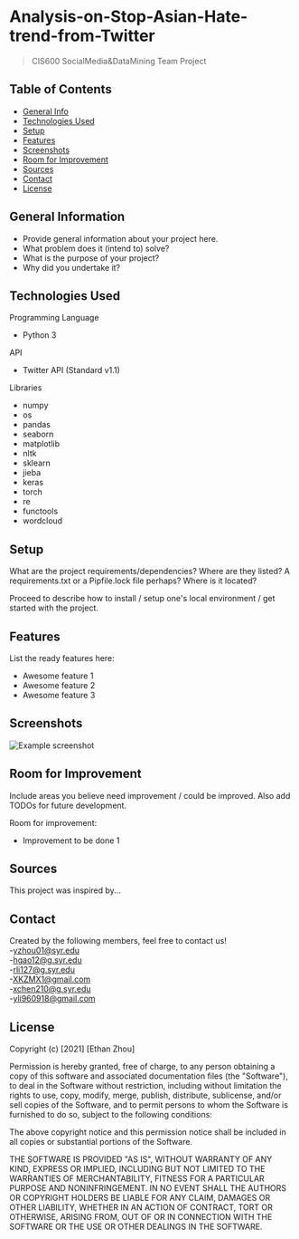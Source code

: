 # Analysis-on-Stop-Asian-Hate-trend-from-Twitter
> CIS600 SocialMedia&DataMining Team Project

## Table of Contents
* [General Info](#general-information)
* [Technologies Used](#technologies-used)
* [Setup](#setup)
* [Features](#features)
* [Screenshots](#screenshots)
* [Room for Improvement](#room-for-improvement)
* [Sources](#sources)
* [Contact](#contact)
* [License](#license)


## General Information
- Provide general information about your project here.
- What problem does it (intend to) solve?
- What is the purpose of your project?
- Why did you undertake it?
<!-- You don't have to answer all the questions - just the ones relevant to your project. -->


## Technologies Used  
Programming Language  
- Python 3  
  
API   
- Twitter API (Standard v1.1)  
  
Libraries  
- numpy  
- os  
- pandas  
- seaborn  
- matplotlib  
- nltk  
- sklearn  
- jieba  
- keras  
- torch  
- re  
- functools  
- wordcloud  

## Setup
What are the project requirements/dependencies? Where are they listed? A requirements.txt or a Pipfile.lock file perhaps? Where is it located?

Proceed to describe how to install / setup one's local environment / get started with the project.


## Features
List the ready features here:
- Awesome feature 1
- Awesome feature 2
- Awesome feature 3


## Screenshots
![Example screenshot](./img/screenshot.png)
<!-- If you have screenshots you'd like to share, include them here. -->






## Room for Improvement
Include areas you believe need improvement / could be improved. Also add TODOs for future development.

Room for improvement:
- Improvement to be done 1


## Sources
This project was inspired by...



## Contact
Created by the following members, feel free to contact us!  
-[yzhou01@syr.edu](yzhou01@syr.edu)  
-[hgao12@g.syr.edu](hgao12@g.syr.edu)  
-[rli127@g.syr.edu](rli127@g.syr.edu)  
-[XKZMX1@gmail.com](XKZMX1@gmail.com)  
-[xchen210@g.syr.edu](xchen210@g.syr.edu)  
-[yli960918@gmail.com](yli960918@gmail.com)  




## License
Copyright (c) [2021] [Ethan Zhou]
  
Permission is hereby granted, free of charge, to any person obtaining a copy of this software and associated documentation files (the "Software"), to deal in the Software without restriction, including without limitation the rights to use, copy, modify, merge, publish, distribute, sublicense, and/or sell copies of the Software, and to permit persons to whom the Software is furnished to do so, subject to the following conditions:  

The above copyright notice and this permission notice shall be included in all copies or substantial portions of the Software.  
  
THE SOFTWARE IS PROVIDED "AS IS", WITHOUT WARRANTY OF ANY KIND, EXPRESS OR IMPLIED, INCLUDING BUT NOT LIMITED TO THE WARRANTIES OF MERCHANTABILITY, FITNESS FOR A PARTICULAR PURPOSE AND NONINFRINGEMENT. IN NO EVENT SHALL THE AUTHORS OR COPYRIGHT HOLDERS BE LIABLE FOR ANY CLAIM, DAMAGES OR OTHER LIABILITY, WHETHER IN AN ACTION OF CONTRACT, TORT OR OTHERWISE, ARISING FROM, OUT OF OR IN CONNECTION WITH THE SOFTWARE OR THE USE OR OTHER DEALINGS IN THE SOFTWARE.  
